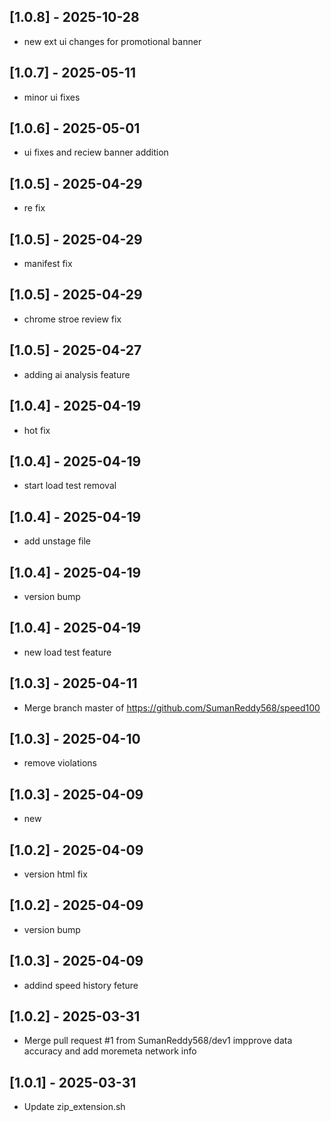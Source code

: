 ## [1.0.8] - 2025-10-28
- new ext ui changes for promotional banner

## [1.0.7] - 2025-05-11
- minor ui fixes

## [1.0.6] - 2025-05-01
- ui fixes and reciew banner addition

## [1.0.5] - 2025-04-29
- re fix

## [1.0.5] - 2025-04-29
- manifest fix

## [1.0.5] - 2025-04-29
- chrome stroe review fix

## [1.0.5] - 2025-04-27
- adding ai analysis feature

## [1.0.4] - 2025-04-19
- hot fix

## [1.0.4] - 2025-04-19
- start load test removal

## [1.0.4] - 2025-04-19
- add unstage file

## [1.0.4] - 2025-04-19
- version bump

## [1.0.4] - 2025-04-19
- new load test feature

## [1.0.3] - 2025-04-11
- Merge branch master of https://github.com/SumanReddy568/speed100

## [1.0.3] - 2025-04-10
- remove violations

## [1.0.3] - 2025-04-09
- new

## [1.0.2] - 2025-04-09
- version html fix

## [1.0.2] - 2025-04-09
- version bump

## [1.0.3] - 2025-04-09
- addind speed history feture

## [1.0.2] - 2025-03-31
- Merge pull request #1 from SumanReddy568/dev1 impprove data accuracy and add moremeta network info

## [1.0.1] - 2025-03-31
- Update zip_extension.sh

